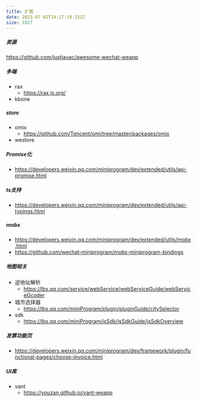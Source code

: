 ```yaml
---
title: 扩展
date: 2023-07-02T14:17:19.152Z
size: 1027
---
```

##### 资源

https://github.com/justjavac/awesome-wechat-weapp

##### 多端

- rax
  - https://rax.js.org/
- kbone

##### store

- omix
  - https://github.com/Tencent/omi/tree/master/packages/omix
- westore

##### Promise化

- https://developers.weixin.qq.com/miniprogram/dev/extended/utils/api-promise.html

##### ts支持

- https://developers.weixin.qq.com/miniprogram/dev/extended/utils/api-typings.html

##### mobx

- https://developers.weixin.qq.com/miniprogram/dev/extended/utils/mobx.html
- https://github.com/wechat-miniprogram/mobx-miniprogram-bindings

##### 地图相关

- 逆地址解析
  - https://lbs.qq.com/service/webService/webServiceGuide/webServiceGcoder
- 城市选择器
  - https://lbs.qq.com/miniProgram/plugin/pluginGuide/citySelector
- sdk
  - https://lbs.qq.com/miniProgram/jsSdk/jsSdkGuide/jsSdkOverview

##### 发票功能页

- https://developers.weixin.qq.com/miniprogram/dev/framework/plugin/functional-pages/choose-invoice.html

##### UI库

- vant
  - https://youzan.github.io/vant-weapp
